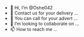 - 👋 Hi, I’m @Oshe042
- 👀 Contact us for your delivery ...
- 🌱 You can call for your advert ...
- 💞️ I’m looking to collaborate on ...
- 📫 How to reach me ...

<!---
Oshe042/Oshe042 is a ✨ special ✨ repository because its `README.md` (this file) appears on your GitHub profile.
You can click the Preview link to take a look at your changes.
--->
